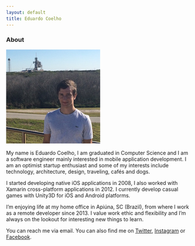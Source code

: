 ```yaml
---
layout: default
title: Eduardo Coelho
---
```


### About

![](/images/profile_picture.jpg)

My name is Eduardo Coelho, I am graduated in Computer Science and I am a software engineer mainly interested in mobile application development. I am an optimist startup enthusiast and some of my interests include technology, architecture, design, traveling, cafés and dogs.

I started developing native iOS applications in 2008, I also worked with Xamarin cross-platform applications in 2012. I currently develop casual games with Unity3D for iOS and Android platforms.

I’m enjoying life at my home office in Apiúna, SC (Brazil), from where I work as a remote developer since 2013. I value work ethic and flexibility and I’m always on the lookout for interesting new things to learn.

You can reach me via email. You can also find me on [Twitter](https://twitter.com/eduardo_coelho), [Instagram](https://twitter.com/eduardo_coelho) or [Facebook](https://www.facebook.com/coelho.edu).
